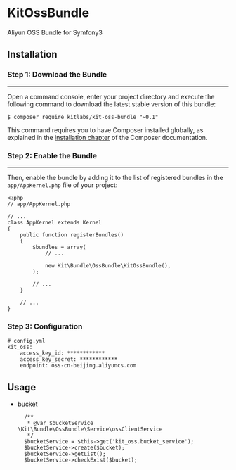 # KitOssBundle
Aliyun OSS Bundle for Symfony3

## Installation
 
### Step 1: Download the Bundle
---------------------------
 
Open a command console, enter your project directory and execute the
following command to download the latest stable version of this bundle:
 
	
	$ composer require kitlabs/kit-oss-bundle "~0.1"

 
This command requires you to have Composer installed globally, as explained
in the [installation chapter](https://getcomposer.org/doc/00-intro.md)
of the Composer documentation.
 
### Step 2: Enable the Bundle
---------------------------
 
Then, enable the bundle by adding it to the list of registered bundles
in the `app/AppKernel.php` file of your project:

	<?php
	// app/AppKernel.php
	 
	// ...
	class AppKernel extends Kernel
	{
	    public function registerBundles()
	    {
	        $bundles = array(
	            // ...
	 
	            new Kit\Bundle\OssBundle\KitOssBundle(),
	        );
	 
	        // ...
	    }
	 
	    // ...
	}

### Step 3: Configuration 

	# config.yml
	kit_oss:
	    access_key_id: ************
	    access_key_secret: ************
	    endpoint: oss-cn-beijing.aliyuncs.com
## Usage
- bucket

		/**
		 * @var $bucketService \Kit\Bundle\OssBundle\Service\ossClientService
		 */
		$bucketService = $this->get('kit_oss.bucket_service');
		$bucketService->create($bucket);
		$bucketService->getList();
		$bucketService->checkExist($bucket);